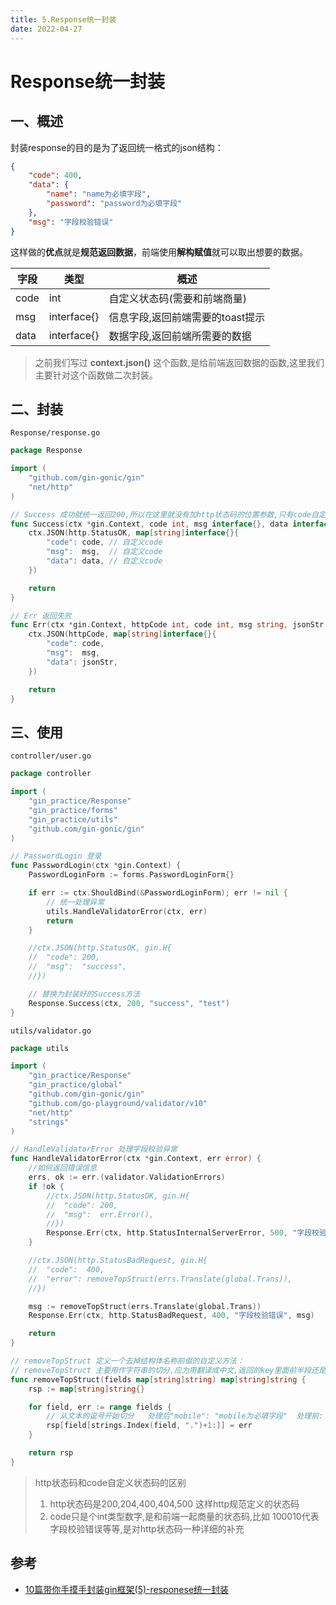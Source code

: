 ```yaml
---
title: 5.Response统一封装
date: 2022-04-27
---
```


# Response统一封装

## 一、概述

封装response的目的是为了返回统一格式的json结构：

```json
{
    "code": 400,
    "data": {
        "name": "name为必填字段",
        "password": "password为必填字段"
    },
    "msg": "字段校验错误"
}
```

这样做的**优点**就是**规范返回数据**，前端使用**解构赋值**就可以取出想要的数据。

| 字段 | 类型        | 概述                             |
| ---- | ----------- | -------------------------------- |
| code | int         | 自定义状态码(需要和前端商量)     |
| msg  | interface{} | 信息字段,返回前端需要的toast提示 |
| data | interface{} | 数据字段,返回前端所需要的数据    |

> 之前我们写过 **context.json()** 这个函数,是给前端返回数据的函数,这里我们主要针对这个函数做二次封装。

## 二、封装

`Response/response.go`

```go
package Response

import (
	"github.com/gin-gonic/gin"
	"net/http"
)

// Success 成功就统一返回200,所以在这里就没有加http状态码的位置参数,只有code自定义参数
func Success(ctx *gin.Context, code int, msg interface{}, data interface{}) {
	ctx.JSON(http.StatusOK, map[string]interface{}{
		"code": code, // 自定义code
		"msg":  msg,  // 自定义code
		"data": data, // 自定义code
	})

	return
}

// Err 返回失败
func Err(ctx *gin.Context, httpCode int, code int, msg string, jsonStr interface{}) {
	ctx.JSON(httpCode, map[string]interface{}{
		"code": code,
		"msg":  msg,
		"data": jsonStr,
	})

	return
}
```

## 三、使用

`controller/user.go`

```go
package controller

import (
	"gin_practice/Response"
	"gin_practice/forms"
	"gin_practice/utils"
	"github.com/gin-gonic/gin"
)

// PasswordLogin 登录
func PasswordLogin(ctx *gin.Context) {
	PasswordLoginForm := forms.PasswordLoginForm{}

	if err := ctx.ShouldBind(&PasswordLoginForm); err != nil {
		// 统一处理异常
		utils.HandleValidatorError(ctx, err)
		return
	}

	//ctx.JSON(http.StatusOK, gin.H{
	//	"code": 200,
	//	"msg":  "success",
	//})

	// 替换为封装好的Success方法
	Response.Success(ctx, 200, "success", "test")
}
```

`utils/validator.go`

```go
package utils

import (
	"gin_practice/Response"
	"gin_practice/global"
	"github.com/gin-gonic/gin"
	"github.com/go-playground/validator/v10"
	"net/http"
	"strings"
)

// HandleValidatorError 处理字段校验异常
func HandleValidatorError(ctx *gin.Context, err error) {
	//如何返回错误信息
	errs, ok := err.(validator.ValidationErrors)
	if !ok {
		//ctx.JSON(http.StatusOK, gin.H{
		//	"code": 200,
		//	"msg":  err.Error(),
		//})
		Response.Err(ctx, http.StatusInternalServerError, 500, "字段校验错误", err.Error())
	}

	//ctx.JSON(http.StatusBadRequest, gin.H{
	//	"code":  400,
	//	"error": removeTopStruct(errs.Translate(global.Trans)),
	//})

	msg := removeTopStruct(errs.Translate(global.Trans))
	Response.Err(ctx, http.StatusBadRequest, 400, "字段校验错误", msg)

	return
}

// removeTopStruct 定义一个去掉结构体名称前缀的自定义方法：
// removeTopStruct 主要用作字符串的切分,应为用翻译成中文,返回的key里面前半段还是有英文,做切分处理
func removeTopStruct(fields map[string]string) map[string]string {
	rsp := map[string]string{}

	for field, err := range fields {
		// 从文本的逗号开始切分   处理后"mobile": "mobile为必填字段"  处理前: "PasswordLoginForm.mobile": "mobile为必填字段"
		rsp[field[strings.Index(field, ".")+1:]] = err
	}

	return rsp
}
```

> http状态码和code自定义状态码的区别
>
> 1. http状态码是200,204,400,404,500 这样http规范定义的状态码
> 2. code只是个int类型数字,是和前端一起商量的状态码,比如 100010代表字段校验错误等等,是对http状态码一种详细的补充





## 参考

- [10篇带你手摸手封装gin框架(5)-responese统一封装](https://juejin.cn/post/6971959213211942926)





























